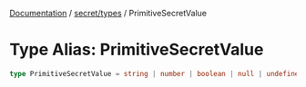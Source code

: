 [Documentation](../../../index.md) / [secret/types](../index.md) / PrimitiveSecretValue

# Type Alias: PrimitiveSecretValue

```ts
type PrimitiveSecretValue = string | number | boolean | null | undefined;
```
